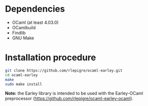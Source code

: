 # Dependencies

 * OCaml (at least 4.03.0)
 * OCamlbuild
 * Findlib
 * GNU Make

# Installation procedure

```bash
git clone https://github.com/rlepigre/ocaml-earley.git
cd ocaml-earley
make
sudo make install
```

**Note:** the Earley library is intended to be used with the Earley-OCaml
preprocessor (https://github.com/rlepigre/ocaml-earley-ocaml).

